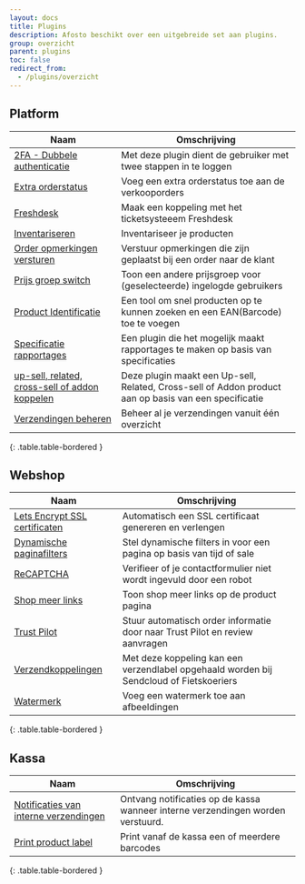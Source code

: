 ```yaml
---
layout: docs
title: Plugins
description: Afosto beschikt over een uitgebreide set aan plugins.
group: overzicht
parent: plugins
toc: false
redirect_from:
  - /plugins/overzicht
---
```

## Platform  

|Naam|Omschrijving|  
|---|---|
|[2FA - Dubbele authenticatie](/plugins/2fa-dubbele-authenticatie)|Met deze plugin dient de gebruiker met twee stappen in te loggen|
|[Extra orderstatus](/plugins/extra-orderstatussen)|Voeg een extra orderstatus toe aan de verkooporders|
|[Freshdesk](/plugins/freshdesk)|Maak een koppeling met het ticketsysteeem Freshdesk|
|[Inventariseren](/plugins/inventariseren)|Inventariseer je producten|
|[Order opmerkingen versturen](/plugins/order-opmerkingen-versturen)|Verstuur opmerkingen die zijn geplaatst bij een order naar de klant|
|[Prijs groep switch](/plugins/prijs-groep-switch)|Toon een andere prijsgroep voor (geselecteerde) ingelogde gebruikers|
|[Product Identificatie](/plugins/pid)|Een tool om snel producten op te kunnen zoeken en een EAN(Barcode) toe te voegen|
|[Specificatie rapportages](/plugins/specificatie-rapportages)| Een plugin die het mogelijk maakt rapportages te maken op basis van specificaties|
|[up-sell, related, cross-sell of addon koppelen](/plugins/automatisch-linken)|Deze plugin maakt een Up-sell, Related, Cross-sell of Addon product aan op basis van een specificatie|
|[Verzendingen beheren](/plugins/verzendingen-beheren)|Beheer al je verzendingen vanuit één overzicht|
{: .table.table-bordered }

## Webshop

|Naam|Omschrijving|
|---|---|
|[Lets Encrypt SSL certificaten](/plugins/lets-encrypt-ssl-certificaten)|Automatisch een SSL certificaat genereren en verlengen|
|[Dynamische paginafilters](/plugins/dynamische-paginafilters)|Stel dynamische filters in voor een pagina op basis van tijd of sale|
|[ReCAPTCHA](/plugins/recaptcha)|Verifieer of je contactformulier niet wordt ingevuld door een robot|
|[Shop meer links](/plugins/shop-meer-links)|Toon shop meer links op de product pagina|
|[Trust Pilot](/plugins/trust-pilot)|Stuur automatisch order informatie door naar Trust Pilot en review aanvragen|
|[Verzendkoppelingen](/plugins/verzendkoppelingen)|Met deze koppeling kan een verzendlabel opgehaald worden bij Sendcloud of Fietskoeriers|
|[Watermerk](/plugins/watermerk)|Voeg een watermerk toe aan afbeeldingen|
{: .table.table-bordered }

## Kassa

|Naam|Omschrijving|
|---|---|
|[Notificaties van interne verzendingen](/plugins/notificaties-van-interne-verzendingen)|Ontvang notificaties op de kassa wanneer interne verzendingen worden verstuurd.|
|[Print product label](/plugins/print-product-label)|Print vanaf de kassa een of meerdere barcodes|
{: .table.table-bordered }

